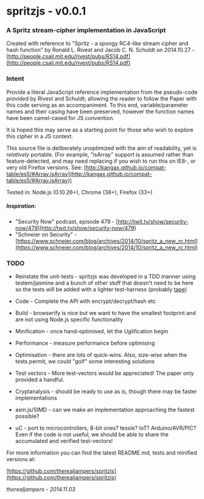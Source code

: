# spritzjs - v0.0.1


### A Spritz stream-cipher implementation in JavaScript


Created with reference to "Spritz - a spongy RC4-like stream cipher and hash function"
by Ronald L. Rivest and Jacob C. N. Schuldt on 2014.10.27 - [http://people.csail.mit.edu/rivest/pubs/RS14.pdf](http://people.csail.mit.edu/rivest/pubs/RS14.pdf)

### Intent
Provide a literal JavaScript reference implementation from the pseudo-code provided by Rivest and Schuldt;
allowing the reader to follow the Paper with this code serving as an accompaniment. To this end, variable/parameter names and their
casing have been preserved, however the function names have been camel-cased for JS convention.

It is hoped this may serve as a starting point for those who wish to explore this cipher in a JS context.

This source file is deliberately unoptimized with the aim of readability, yet is *relatively* portable. (For example,
"isArray" support is assumed rather than feature-detected, and may need replacing
if you wish to run this on IE8-, or very old Firefox versions.
See: [http://kangax.github.io/compat-table/es5/#Array.isArray](http://kangax.github.io/compat-table/es5/#Array.isArray))

Tested in: Node.js (0.10.26+), Chrome (38+), Firefox (33+)

##### Inspiration:

- "Security Now" podcast, episode 479 - [http://twit.tv/show/security-now/479](http://twit.tv/show/security-now/479)
- "Schneier on Security" - [https://www.schneier.com/blog/archives/2014/10/spritz_a_new_rc.html](https://www.schneier.com/blog/archives/2014/10/spritz_a_new_rc.html)

### TODO

- Reinstate the unit-tests - spritzjs was developed in a TDD manner using testem/jasmine and a bunch of other stuff that doesn't need to be here so the tests will be added with a lighter test-harness (probably [tape](https://www.npmjs.org/package/tape))

- Code - Complete the API with encrypt/decrypt/hash etc
- Build - browserify is nice but we want to have the smallest footprint and are not using Node.js specific functionality
- Minification - once hand-optimised, let the Uglification begin
- Performance - measure performance before optimising
- Optimisation - there are lots of quick-wins. Also, size-wise when the tests permit, we could "golf" some interesting solutions
- Test vectors - More test-vectors would be appreciated! The paper only provided a handful.
- Cryptanalysis - should be ready to use as is, though there may be faster implementations
- asm.js/SIMD - can we make an implementation approaching the fastest possible?
- uC - port to microcontrollers, 8-bit ones? tessle? IoT? Arduino/AVR/PIC? Even if the code is not useful, we should be able to share the accumulated and verified test-vectors!

For more information you can find the latest README.md, tests and minified versions at:

[https://github.com/therealjampers/spritzjs](https://github.com/therealjampers/spritzjs)


*therealjampers - 2014.11.03*
